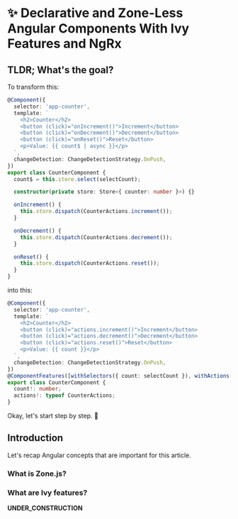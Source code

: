 # ✨ Declarative and Zone-Less Angular Components With Ivy Features and NgRx

## TLDR; What's the goal?

To transform this:

```typescript
@Component({
  selector: 'app-counter',
  template: `
    <h2>Counter</h2>
    <button (click)="onIncrement()">Increment</button>
    <button (click)="onDecrement()">Decrement</button>
    <button (click)="onReset()">Reset</button>
    <p>Value: {{ count$ | async }}</p>
  `,
  changeDetection: ChangeDetectionStrategy.OnPush,
})
export class CounterComponent {
  count$ = this.store.select(selectCount);

  constructor(private store: Store<{ counter: number }>) {}

  onIncrement() {
    this.store.dispatch(CounterActions.increment());
  }

  onDecrement() {
    this.store.dispatch(CounterActions.decrement());
  }

  onReset() {
    this.store.dispatch(CounterActions.reset());
  }
}
```

into this:

```typescript
@Component({
  selector: 'app-counter',
  template: `
    <h2>Counter</h2>
    <button (click)="actions.increment()">Increment</button>
    <button (click)="actions.decrement()">Decrement</button>
    <button (click)="actions.reset()">Reset</button>
    <p>Value: {{ count }}</p>
  `,
  changeDetection: ChangeDetectionStrategy.OnPush,
})
@ComponentFeatures([withSelectors({ count: selectCount }), withActions(CounterActions)])
export class CounterComponent {
  count!: number;
  actions!: typeof CounterActions;
}
```

Okay, let's start step by step. 🙂

## Introduction

Let's recap Angular concepts that are important for this article.

### What is Zone.js?

### What are Ivy features?

**UNDER_CONSTRUCTION**
